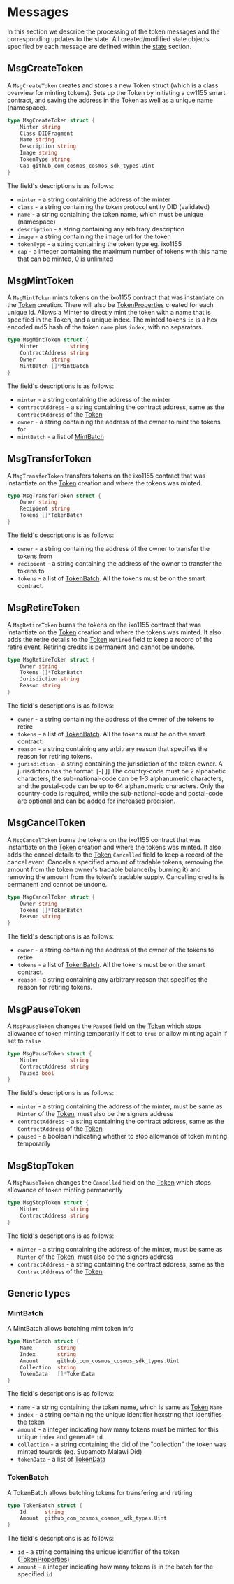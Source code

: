# Messages

In this section we describe the processing of the token messages and the corresponding updates to the state. All created/modified state objects specified by each message are defined within the [state](./02_state.md) section.

## MsgCreateToken

A `MsgCreateToken` creates and stores a new Token struct (which is a class overview for minting tokens). Sets up the Token by initiating a cw1155 smart contract, and saving the address in the Token as well as a unique name (namespace).

```go
type MsgCreateToken struct {
	Minter string
	Class DIDFragment
	Name string
	Description string
	Image string
	TokenType string
	Cap github_com_cosmos_cosmos_sdk_types.Uint
}
```

The field's descriptions is as follows:

- `minter` - a string containing the address of the minter
- `class` - a string containing the token protocol entity DID (validated)
- `name` - a string containing the token name, which must be unique (namespace)
- `description` - a string containing any arbitrary description
- `image` - a string containing the image url for the token
- `tokenType` - a string containing the token type eg. ixo1155
- `cap` - a integer containing the maximum number of tokens with this name that can be minted, 0 is unlimited

## MsgMintToken

A `MsgMintToken` mints tokens on the ixo1155 contract that was instantiate on the [Token](#token) creation. There will also be [TokenProperties](02_state.md#tokenproperties) created for each unique id.
Allows a Minter to directly mint the token with a name that is specified in the Token, and a unique index. The minted tokens `id` is a hex encoded md5 hash of the token `name` plus `index`, with no separators.

```go
type MsgMintToken struct {
	Minter          string
	ContractAddress string
	Owner     string
	MintBatch []*MintBatch
}
```

The field's descriptions is as follows:

- `minter` - a string containing the address of the minter
- `contractAddress` - a string containing the contract address, same as the `ContractAddress` of the [Token](#token)
- `owner` - a string containing the address of the owner to mint the tokens for
- `mintBatch` - a list of [MintBatch](#mintbatch)

## MsgTransferToken

A `MsgTransferToken` transfers tokens on the ixo1155 contract that was instantiate on the [Token](#token) creation and where the tokens was minted.

```go
type MsgTransferToken struct {
	Owner string
	Recipient string
	Tokens []*TokenBatch
}
```

The field's descriptions is as follows:

- `owner` - a string containing the address of the owner to transfer the tokens from
- `recipient` - a string containing the address of the owner to transfer the tokens to
- `tokens` - a list of [TokenBatch](#tokenbatch). All the tokens must be on the smart contract.

## MsgRetireToken

A `MsgRetireToken` burns the tokens on the ixo1155 contract that was instantiate on the [Token](#token) creation and where the tokens was minted. It also adds the retire details to the [Token](#token) `Retired` field to keep a record of the retire event. Retiring credits is permanent and cannot be undone.

```go
type MsgRetireToken struct {
	Owner string
	Tokens []*TokenBatch
	Jurisdiction string
	Reason string
}
```

The field's descriptions is as follows:

- `owner` - a string containing the address of the owner of the tokens to retire
- `tokens` - a list of [TokenBatch](#tokenbatch). All the tokens must be on the smart contract.
- `reason` - a string containing any arbitrary reason that specifies the reason for retiring tokens.
- `jurisdiction` - a string containing the jurisdiction of the token owner. A jurisdiction has the format: <country-code>[-<sub-national-code>[ <postal-code>]] The country-code must be 2 alphabetic characters, the sub-national-code can be 1-3 alphanumeric characters, and the postal-code can be up to 64 alphanumeric characters. Only the country-code is required, while the sub-national-code and postal-code are optional and can be added for increased precision.

## MsgCancelToken

A `MsgCancelToken` burns the tokens on the ixo1155 contract that was instantiate on the [Token](#token) creation and where the tokens was minted. It also adds the cancel details to the [Token](#token) `Cancelled` field to keep a record of the cancel event.
Cancels a specified amount of tradable tokens, removing the amount from the token owner's tradable balance(by burning it) and removing the amount from the token’s tradable supply. Cancelling credits is permanent and cannot be undone.

```go
type MsgCancelToken struct {
	Owner string
	Tokens []*TokenBatch
	Reason string
}
```

The field's descriptions is as follows:

- `owner` - a string containing the address of the owner of the tokens to retire
- `tokens` - a list of [TokenBatch](#tokenbatch). All the tokens must be on the smart contract.
- `reason` - a string containing any arbitrary reason that specifies the reason for retiring tokens.

## MsgPauseToken

A `MsgPauseToken` changes the `Paused` field on the [Token](#token) which stops allowance of token minting temporarily if set to `true` or allow minting again if set to `false`

```go
type MsgPauseToken struct {
	Minter          string
	ContractAddress string
	Paused bool
}
```

The field's descriptions is as follows:

- `minter` - a string containing the address of the minter, must be same as `Minter` of the [Token](#token), must also be the signers address
- `contractAddress` - a string containing the contract address, same as the `ContractAddress` of the [Token](#token)
- `paused` - a boolean indicating whether to stop allowance of token minting temporarily

## MsgStopToken

A `MsgPauseToken` changes the `Cancelled` field on the [Token](#token) which stops allowance of token minting permanently

```go
type MsgStopToken struct {
	Minter          string
	ContractAddress string
}
```

The field's descriptions is as follows:

- `minter` - a string containing the address of the minter, must be same as `Minter` of the [Token](#token), must also be the signers address
- `contractAddress` - a string containing the contract address, same as the `ContractAddress` of the [Token](#token)

## Generic types

### MintBatch

A MintBatch allows batching mint token info

```go
type MintBatch struct {
	Name        string
	Index       string
	Amount      github_com_cosmos_cosmos_sdk_types.Uint
	Collection  string
	TokenData   []*TokenData
}
```

The field's descriptions is as follows:

- `name` - a string containing the token name, which is same as [Token](02_state.md#token) `Name`
- `index` - a string containing the unique identifier hexstring that identifies the token
- `amount` - a integer indicating how many tokens must be minted for this unique `index` and generate `id`
- `collection` - a string containing the did of the "collection" the token was minted towards (eg. Supamoto Malawi Did)
- `tokenData` - a list of [TokenData](02_state.md#tokendata)

### TokenBatch

A TokenBatch allows batching tokens for transfering and retiring

```go
type TokenBatch struct {
	Id      string
	Amount  github_com_cosmos_cosmos_sdk_types.Uint
}
```

The field's descriptions is as follows:

- `id` - a string containing the unique identifier of the token ([TokenProperties](#tokenproperties))
- `amount` - a integer indicating how many tokens is in the batch for the specified `id`
